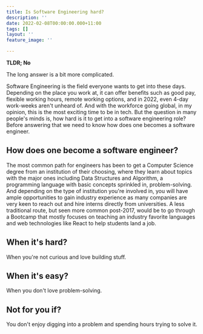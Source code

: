 ```yaml
---
title: Is Software Engineering hard?
description: ''
date: 2022-02-08T00:00:00.000+11:00
tags: []
layout: ''
feature_image: ''

---
```

**TLDR; No**

The long answer is a bit more complicated.

Software Engineering is the field everyone wants to get into these days. Depending on the place you work at, it can offer benefits such as good pay, flexible working hours, remote working options, and in 2022, even 4-day work-weeks aren't unheard of. And with the workforce going global, in my opinion, this is the most exciting time to be in tech. But the question in many people's minds is, how hard is it to get into a software engineering role? Before answering that we need to know how does one becomes a software engineer.

## How does one become a software engineer?

The most common path for engineers has been to get a Computer Science degree from an institution of their choosing, where they learn about topics with the major ones including Data Structures and Algorithm, a programming language with basic concepts sprinkled in, problem-solving. And depending on the type of institution you're involved in, you will have ample opportunities to gain industry experience as many companies are very keen to reach out and hire interns directly from universities. A less traditional route, but seen more common post-2017,  would be to go through a Bootcamp that mostly focuses on teaching an industry favorite languages and web technologies like React to help students land a job.

## When it's hard?

When you're not curious and love building stuff.

## When it's easy?

When you don't love problem-solving.

## Not for you if?

You don't enjoy digging into a problem and spending hours trying to solve it.